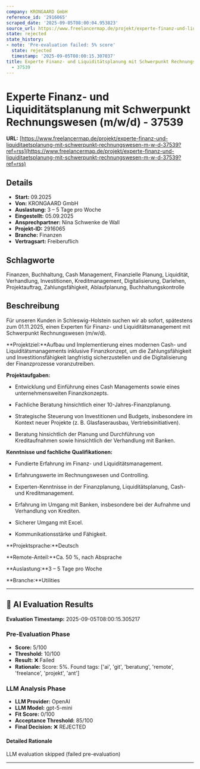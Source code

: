 ```yaml
---
company: KRONGAARD GmbH
reference_id: '2916065'
scraped_date: '2025-09-05T08:00:04.953823'
source_url: https://www.freelancermap.de/projekt/experte-finanz-und-liquiditaetsplanung-mit-schwerpunkt-rechnungswesen-m-w-d-37539?ref=rss
state: rejected
state_history:
- note: 'Pre-evaluation failed: 5% score'
  state: rejected
  timestamp: '2025-09-05T08:00:15.307037'
title: Experte Finanz- und Liquiditätsplanung mit Schwerpunkt Rechnungswesen (m/w/d)
  - 37539
---
```



# Experte Finanz- und Liquiditätsplanung mit Schwerpunkt Rechnungswesen (m/w/d) - 37539
**URL:** [https://www.freelancermap.de/projekt/experte-finanz-und-liquiditaetsplanung-mit-schwerpunkt-rechnungswesen-m-w-d-37539?ref=rss](https://www.freelancermap.de/projekt/experte-finanz-und-liquiditaetsplanung-mit-schwerpunkt-rechnungswesen-m-w-d-37539?ref=rss)
## Details
- **Start:** 09.2025
- **Von:** KRONGAARD GmbH
- **Auslastung:** 3 – 5 Tage pro Woche
- **Eingestellt:** 05.09.2025
- **Ansprechpartner:** Nina Schwenke de Wall
- **Projekt-ID:** 2916065
- **Branche:** Finanzen
- **Vertragsart:** Freiberuflich

## Schlagworte
Finanzen, Buchhaltung, Cash Management, Finanzielle Planung, Liquidität, Verhandlung, Investitionen, Kreditmanagement, Digitalisierung, Darlehen, Projektauftrag, Zahlungsfähigkeit, Ablaufplanung, Buchhaltungskontrolle

## Beschreibung
Für unseren Kunden in Schleswig-Holstein suchen wir ab sofort, spätestens zum 01.11.2025, einen Experten für Finanz- und Liquiditätsmanagement mit Schwerpunkt Rechnungswesen (m/w/d).

**Projektziel:**Aufbau und Implementierung eines modernen Cash- und Liquiditätsmanagements inklusive Finanzkonzept, um die Zahlungsfähigkeit und Investitionsfähigkeit langfristig sicherzustellen und die Digitalisierung der Finanzprozesse voranzutreiben.

**Projektaufgaben:**

- Entwicklung und Einführung eines Cash Managements sowie eines unternehmensweiten Finanzkonzepts.

- Fachliche Beratung hinsichtlich einer 10-Jahres-Finanzplanung.

- Strategische Steuerung von Investitionen und Budgets, insbesondere im Kontext neuer Projekte (z. B. Glasfaserausbau, Vertriebsinitiativen).

- Beratung hinsichtlich der Planung und Durchführung von Kreditaufnahmen sowie hinsichtlich der Verhandlung mit Banken.

**Kenntnisse und fachliche Qualifikationen:**

- Fundierte Erfahrung im Finanz- und Liquiditätsmanagement.

- Erfahrungswerte im Rechnungswesen und Controlling.

- Experten-Kenntnisse in der Finanzplanung, Liquiditätsplanung, Cash- und Kreditmanagement.

- Erfahrung im Umgang mit Banken, insbesondere bei der Aufnahme und Verhandlung von Krediten.

- Sicherer Umgang mit Excel.

- Kommunikationsstärke und Fähigkeit.

**Projektsprache:**Deutsch

**Remote-Anteil:**Ca. 50 %, nach Absprache

**Auslastung:**3 – 5 Tage pro Woche

**Branche:**Utilities

---

## 🤖 AI Evaluation Results

**Evaluation Timestamp:** 2025-09-05T08:00:15.305217

### Pre-Evaluation Phase
- **Score:** 5/100
- **Threshold:** 10/100
- **Result:** ❌ Failed
- **Rationale:** Score: 5%. Found tags: ['ai', 'git', 'beratung', 'remote', 'freelance', 'projekt', 'ant']

### LLM Analysis Phase
- **LLM Provider:** OpenAI
- **LLM Model:** gpt-5-mini
- **Fit Score:** 0/100
- **Acceptance Threshold:** 85/100
- **Final Decision:** ❌ REJECTED

#### Detailed Rationale
LLM evaluation skipped (failed pre-evaluation)

---
